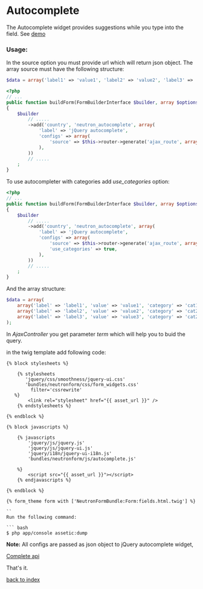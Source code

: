 Autocomplete
============

The Autocomplete widget provides suggestions while you type into the field. See [demo](http://jqueryui.com/autocomplete/)

### Usage:
In the source option you must provide url which will return json object. The array source must have the following structure:

```  php
$data = array('label1' => 'value1', 'label2' => 'value2', 'label3' => 'value3');
```

``` php
<?php
// ...
public function buildForm(FormBuilderInterface $builder, array $options)
{
    $builder
        // .....
        ->add('country', 'neutron_autocomplete', array(
        	'label' => 'jQuery autocomplete',
        	'configs' => array(
        		'source' => $this->router->generate('ajax_route', array(), true),
        	),
        ))
		// .....
    ;
}
```

To use autocompleter with categories add *use_categories* option:

``` php
<?php
// ...
public function buildForm(FormBuilderInterface $builder, array $options)
{
    $builder
        // .....
        ->add('country', 'neutron_autocomplete', array(
        	'label' => 'jQuery autocomplete',
        	'configs' => array(
        		'source' => $this->router->generate('ajax_route', array(), true),
        		'use_categories' => true,
        	),
        ))
		// .....
    ;
}
```

And the array structure:

``` php
$data = array(
    array('label' => 'label1', 'value' => 'value1', 'category' => 'cat1'),
    array('label' => 'label2', 'value' => 'value2', 'category' => 'cat2'),
    array('label' => 'label3', 'value' => 'value3', 'category' => 'cat2'),
);
```

In *AjaxController* you get parameter *term* which will help you to buid the query.

in the twig template add following code:

``` jinja
{% block stylesheets %}
            
    {% stylesheets
       'jquery/css/smoothness/jquery-ui.css' 
       'bundles/neutronform/css/form_widgets.css'
         filter='cssrewrite'
   %}
        <link rel="stylesheet" href="{{ asset_url }}" />
    {% endstylesheets %}

{% endblock %}

{% block javascripts %}

    {% javascripts
        'jquery/js/jquery.js'
        'jquery/js/jquery-ui.js'
        'jquery/i18n/jquery-ui-i18n.js'
        'bundles/neutronform/js/autocomplete.js'
   
    %}
        <script src="{{ asset_url }}"></script>
	{% endjavascripts %}

{% endblock %}

{% form_theme form with ['NeutronFormBundle:Form:fields.html.twig'] %}

``
Run the following command:

``` bash
$ php app/console assetic:dump
```

**Note:** All configs are passed as json object to jQuery autocomplete widget,

[Complete api](http://api.jqueryui.com/autocomplete/)


That's it.

[back to index](index.md#list)

